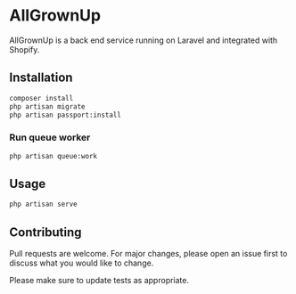 # AllGrownUp

AllGrownUp is a back end service running on Laravel and integrated with Shopify.

## Installation

```bash
composer install
php artisan migrate
php artisan passport:install
```

### Run queue worker
```bash
php artisan queue:work
```

## Usage

```bash
php artisan serve
```

## Contributing
Pull requests are welcome. For major changes, please open an issue first to discuss what you would like to change.

Please make sure to update tests as appropriate.
